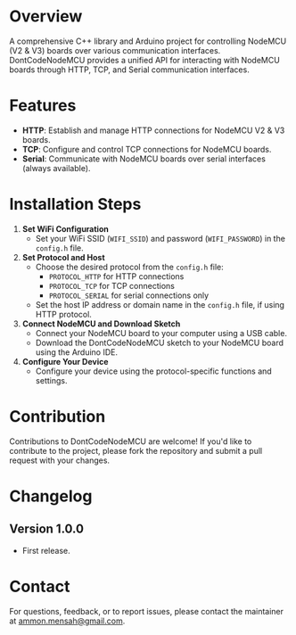 
# Overview
A comprehensive C++ library and Arduino project for controlling NodeMCU (V2 & V3) boards over various communication interfaces.
DontCodeNodeMCU provides a unified API for interacting with NodeMCU boards through HTTP, TCP, and Serial communication interfaces.

# Features

* **HTTP**: Establish and manage HTTP connections for NodeMCU V2 & V3 boards.
* **TCP**: Configure and control TCP connections for NodeMCU boards.
* **Serial**: Communicate with NodeMCU boards over serial interfaces (always available).

# Installation Steps

1. **Set WiFi Configuration**
	* Set your WiFi SSID (`WIFI_SSID`) and password (`WIFI_PASSWORD`) in the `config.h` file.
2. **Set Protocol and Host**
	* Choose the desired protocol from the `config.h` file:
		+ `PROTOCOL_HTTP` for HTTP connections
		+ `PROTOCOL_TCP` for TCP connections
		+ `PROTOCOL_SERIAL` for serial connections only
	* Set the host IP address or domain name in the `config.h` file, if using HTTP protocol.
3. **Connect NodeMCU and Download Sketch**
	* Connect your NodeMCU board to your computer using a USB cable.
	* Download the DontCodeNodeMCU sketch to your NodeMCU board using the Arduino IDE.
4. **Configure Your Device**
	* Configure your device using the protocol-specific functions and settings.

# Contribution
Contributions to DontCodeNodeMCU are welcome! If you'd like to contribute to the project, please fork the repository and submit a pull request with your changes.

# Changelog
**Version 1.0.0**
---
- First release.

# Contact
For questions, feedback, or to report issues, please contact the maintainer at ammon.mensah@gmail.com.